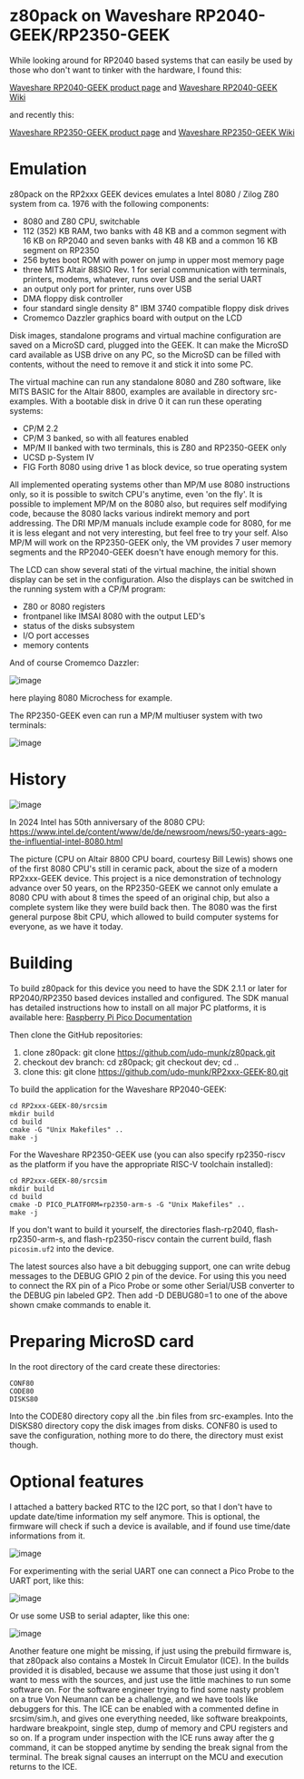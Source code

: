 # z80pack on Waveshare RP2040-GEEK/RP2350-GEEK

While looking around for RP2040 based systems that can easily be
used by those who don't want to tinker with the hardware, I found this:

[Waveshare RP2040-GEEK product page](https://www.waveshare.com/rp2040-geek.htm) and
[Waveshare RP2040-GEEK Wiki](https://www.waveshare.com/wiki/RP2040-GEEK)

and recently this:

[Waveshare RP2350-GEEK product page](https://www.waveshare.com/rp2350-geek.htm) and
[Waveshare RP2350-GEEK Wiki](https://www.waveshare.com/wiki/RP2350-GEEK)

# Emulation

z80pack on the RP2xxx GEEK devices emulates a Intel 8080 / Zilog Z80 system
from ca. 1976 with the following components:

- 8080 and Z80 CPU, switchable
- 112 (352) KB RAM, two banks with 48 KB and a common segment with 16 KB on
  RP2040 and seven banks with 48 KB and a common 16 KB segment on RP2350
- 256 bytes boot ROM with power on jump in upper most memory page
- three MITS Altair 88SIO Rev. 1 for serial communication with terminals,
  printers, modems, whatever, runs over USB and the serial UART
- an output only port for printer, runs over USB
- DMA floppy disk controller
- four standard single density 8" IBM 3740 compatible floppy disk drives
- Cromemco Dazzler graphics board with output on the LCD

Disk images, standalone programs and virtual machine  configuration are saved
on a MicroSD card, plugged into the GEEK. It can make the MicroSD card
available as USB drive on any PC, so the MicroSD can be filled with contents,
without the need to remove it and stick it into some PC.

The virtual machine can run any standalone 8080 and Z80 software, like
MITS BASIC for the Altair 8800, examples are available in directory
src-examples. With a bootable disk in drive 0 it can run these
operating systems:

- CP/M 2.2
- CP/M 3 banked, so with all features enabled
- MP/M II banked with two terminals, this is Z80 and RP2350-GEEK only
- UCSD p-System IV
- FIG Forth 8080 using drive 1 as block device, so true operating system

All implemented operating systems other than MP/M use 8080 instructions only, so it is
possible to switch CPU's anytime, even 'on the fly'.
It is possible to implement MP/M on the 8080 also, but requires self modifying code,
because the 8080 lacks various indirekt memory and port addressing. The DRI MP/M
manuals include example code for 8080, for me it is less elegant and not very
interesting, but feel free to try your self.
Also MP/M will work on the RP2350-GEEK only, the VM provides 7 user memory
segments and the RP2040-GEEK doesn't have enough memory for this.

The LCD can show several stati of the virtual machine, the initial
shown display can be set in the configuration. Also the displays
can be switched in the running system with a CP/M program:

- Z80 or 8080 registers
- frontpanel like IMSAI 8080 with the output LED's
- status of the disks subsystem
- I/O port accesses
- memory contents

And of course Cromemco Dazzler:

![image](https://github.com/udo-munk/RP2xxx-GEEK-80/blob/main/resources/micro80.jpg "8080 Microchess")

here playing 8080 Microchess for example.

The RP2350-GEEK even can run a MP/M multiuser system with two terminals:

![image](https://github.com/udo-munk/RP2xxx-GEEK-80/blob/main/resources/MPM.png "running MP/M")

# History

![image](https://github.com/udo-munk/RP2xxx-GEEK-80/blob/main/resources/8080-CPU.png "Intel 8080 CPU")

In 2024 Intel has 50th anniversary of the 8080 CPU:
https://www.intel.de/content/www/de/de/newsroom/news/50-years-ago-the-influential-intel-8080.html

The picture (CPU on Altair 8800 CPU board, courtesy Bill Lewis) shows one of
the first 8080 CPU's still in ceramic pack, about the size of a modern
RP2xxx-GEEK device. This project is a nice demonstration of technology
advance over 50 years, on the RP2350-GEEK we cannot only emulate
a 8080 CPU with about 8 times the speed of an original chip, but also a
complete system like they were build back then. The 8080 was the first
general purpose 8bit CPU, which allowed to build computer systems for
everyone, as we have it today.

# Building

To build z80pack for this device you need to have the SDK 2.1.1 or later
for RP2040/RP2350 based devices installed and configured. The SDK manual
has detailed instructions how to install on all major PC platforms, it is
available here:
[Raspberry Pi Pico Documentation](https://www.raspberrypi.com/documentation/microcontrollers/raspberry-pi-pico.html)

Then clone the GitHub repositories:

1. clone z80pack: git clone https://github.com/udo-munk/z80pack.git
2. checkout dev branch: cd z80pack; git checkout dev; cd ..
3. clone this: git clone https://github.com/udo-munk/RP2xxx-GEEK-80.git

To build the application for the Waveshare RP2040-GEEK:
```
cd RP2xxx-GEEK-80/srcsim
mkdir build
cd build
cmake -G "Unix Makefiles" ..
make -j
```

For the Waveshare RP2350-GEEK use (you can also specify rp2350-riscv
as the platform if you have the appropriate RISC-V toolchain installed):
```
cd RP2xxx-GEEK-80/srcsim
mkdir build
cd build
cmake -D PICO_PLATFORM=rp2350-arm-s -G "Unix Makefiles" ..
make -j
```

If you don't want to build it yourself, the directories flash-rp2040,
flash-rp2350-arm-s, and flash-rp2350-riscv contain the
current build, flash `picosim.uf2` into the device.

The latest sources also have a bit debugging support, one can write
debug messages to the DEBUG GPIO 2 pin of the device. For using this
you need to connect the RX pin of a Pico Probe or some other
Serial/USB converter to the DEBUG pin labeled GP2.
Then add -D DEBUG80=1 to one of the above shown cmake commands to
enable it.

# Preparing MicroSD card

In the root directory of the card create these directories:
```
CONF80
CODE80
DISKS80
```

Into the CODE80 directory copy all the .bin files from src-examples.
Into the DISKS80 directory copy the disk images from disks.
CONF80 is used to save the configuration, nothing more to do there,
the directory must exist though.

# Optional features

I attached a battery backed RTC to the I2C port, so that I don't
have to update date/time information my self anymore. This is optional,
the firmware will check if such a device is available, and if found use
time/date informations from it.

![image](https://github.com/udo-munk/RP2xxx-GEEK-80/blob/main/resources/RTC.jpg "battery backed RTC")

For experimenting with the serial UART one can connect a Pico Probe to the UART port, like this:

![image](https://github.com/udo-munk/RP2xxx-GEEK-80/blob/main/resources/terminal.jpg "Pico probe terminal")

Or use some USB to serial adapter, like this one:

![image](https://github.com/udo-munk/RP2xxx-GEEK-80/blob/main/resources/usb-ser.jpg "USB to serial adapter")

Another feature one might be missing, if just using the prebuild firmware is,
that z80pack also contains a Mostek In Circuit Emulator (ICE). In the builds
provided it is disabled, because we assume that those just using it don't
want to mess with the sources, and just use the little machines to run
some software on. For the software engineer trying to find some nasty problem
on a true Von Neumann can be a challenge, and we have tools like debuggers
for this. The ICE can be enabled with a commented define in srcsim/sim.h,
and gives one everything needed, like software breakpoints, hardware
breakpoint, single step, dump of memory and CPU registers and so on.
If a program under inspection with the ICE runs away after the g command,
it can be stopped anytime by sending the break signal from the terminal.
The break signal causes an interrupt on the MCU and execution returns to the
ICE.
